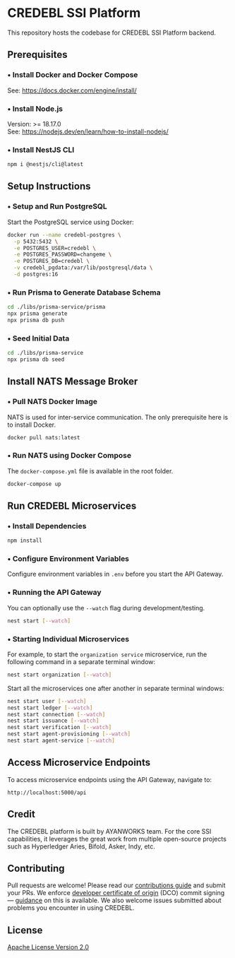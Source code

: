 # CREDEBL SSI Platform

This repository hosts the codebase for CREDEBL SSI Platform backend.

## Prerequisites

### • Install Docker and Docker Compose
See: https://docs.docker.com/engine/install/

### • Install Node.js
Version: >= 18.17.0  
See: https://nodejs.dev/en/learn/how-to-install-nodejs/

### • Install NestJS CLI
```bash
npm i @nestjs/cli@latest 
```

## Setup Instructions

### • Setup and Run PostgreSQL
Start the PostgreSQL service using Docker:

```bash
docker run --name credebl-postgres \
  -p 5432:5432 \
  -e POSTGRES_USER=credebl \
  -e POSTGRES_PASSWORD=changeme \
  -e POSTGRES_DB=credebl \
  -v credebl_pgdata:/var/lib/postgresql/data \
  -d postgres:16
```

### • Run Prisma to Generate Database Schema

```bash
cd ./libs/prisma-service/prisma
npx prisma generate
npx prisma db push
```

### • Seed Initial Data

```bash
cd ./libs/prisma-service
npx prisma db seed
```

## Install NATS Message Broker

### • Pull NATS Docker Image

NATS is used for inter-service communication. The only prerequisite here is to install Docker.

```bash
docker pull nats:latest
```

### • Run NATS using Docker Compose
The `docker-compose.yml` file is available in the root folder.

```bash
docker-compose up
```

## Run CREDEBL Microservices

### • Install Dependencies
```bash
npm install
```

### • Configure Environment Variables
Configure environment variables in `.env` before you start the API Gateway.

### • Running the API Gateway
You can optionally use the `--watch` flag during development/testing.

```bash
nest start [--watch]
```

### • Starting Individual Microservices

For example, to start the `organization service` microservice, run the following command in a separate terminal window:

```bash
nest start organization [--watch]
```

Start all the microservices one after another in separate terminal windows:

```bash
nest start user [--watch]
nest start ledger [--watch]
nest start connection [--watch]
nest start issuance [--watch]
nest start verification [--watch]
nest start agent-provisioning [--watch]
nest start agent-service [--watch]
```

## Access Microservice Endpoints

To access microservice endpoints using the API Gateway, navigate to:

```
http://localhost:5000/api
```

## Credit

The CREDEBL platform is built by AYANWORKS team. 
For the core SSI capabilities, it leverages the great work from multiple open-source projects such as Hyperledger Aries, Bifold, Asker, Indy, etc.

## Contributing

Pull requests are welcome! Please read our [contributions guide](https://github.com/credebl/platform/blob/main/CONTRIBUTING.md) and submit your PRs. We enforce [developer certificate of origin](https://developercertificate.org/) (DCO) commit signing — [guidance](https://github.com/apps/dco) on this is available. We also welcome issues submitted about problems you encounter in using CREDEBL.

## License

[Apache License Version 2.0](https://github.com/credebl/platform/blob/main/LICENSE)

